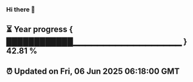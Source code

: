### Hi there 👋
⏳ Year progress { ████████████▁▁▁▁▁▁▁▁▁▁▁▁▁▁▁▁▁▁ } 42.81 %
---
⏰ Updated on Fri, 06 Jun 2025 06:18:00 GMT
---
